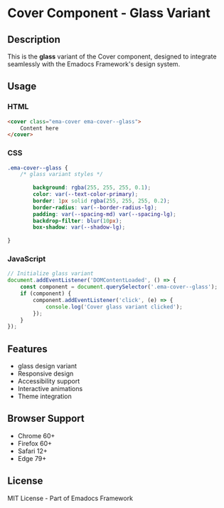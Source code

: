 # Cover Component - Glass Variant

## Description
This is the **glass** variant of the Cover component, designed to integrate seamlessly with the Emadocs Framework's design system.

## Usage

### HTML
```html
<cover class="ema-cover ema-cover--glass">
    Content here
</cover>
```

### CSS
```css
.ema-cover--glass {
    /* glass variant styles */
    
        background: rgba(255, 255, 255, 0.1);
        color: var(--text-color-primary);
        border: 1px solid rgba(255, 255, 255, 0.2);
        border-radius: var(--border-radius-lg);
        padding: var(--spacing-md) var(--spacing-lg);
        backdrop-filter: blur(10px);
        box-shadow: var(--shadow-lg);
    
}
```

### JavaScript
```javascript
// Initialize glass variant
document.addEventListener('DOMContentLoaded', () => {
    const component = document.querySelector('.ema-cover--glass');
    if (component) {
        component.addEventListener('click', (e) => {
            console.log('Cover glass variant clicked');
        });
    }
});
```

## Features
- glass design variant
- Responsive design
- Accessibility support
- Interactive animations
- Theme integration

## Browser Support
- Chrome 60+
- Firefox 60+
- Safari 12+
- Edge 79+

## License
MIT License - Part of Emadocs Framework
